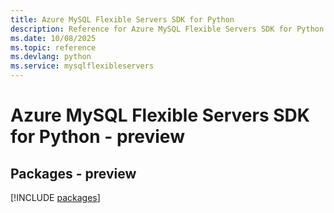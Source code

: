 ```yaml
---
title: Azure MySQL Flexible Servers SDK for Python
description: Reference for Azure MySQL Flexible Servers SDK for Python
ms.date: 10/08/2025
ms.topic: reference
ms.devlang: python
ms.service: mysqlflexibleservers
---
```

# Azure MySQL Flexible Servers SDK for Python - preview
## Packages - preview
[!INCLUDE [packages](mysql-flexible-servers-index.md)]